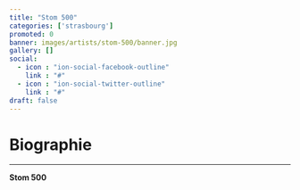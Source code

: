 ```yaml
---
title: "Stom 500"
categories: ['strasbourg']
promoted: 0
banner: images/artists/stom-500/banner.jpg
gallery: []
social:
  - icon : "ion-social-facebook-outline"
    link : "#"
  - icon : "ion-social-twitter-outline"
    link : "#"
draft: false
---
```


# Biographie
---

**Stom 500**

